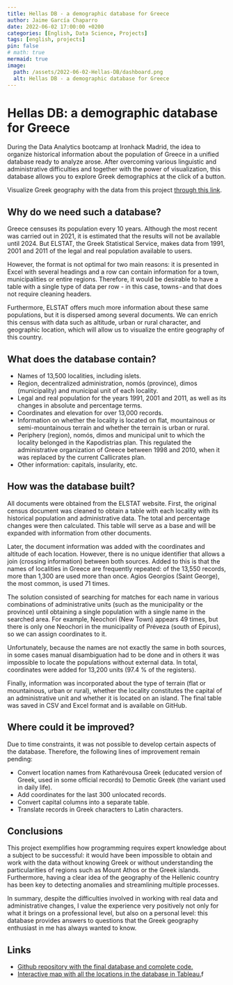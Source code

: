 ```yaml
---
title: Hellas DB - a demographic database for Greece
author: Jaime García Chaparro
date: 2022-06-02 17:00:00 +0200
categories: [English, Data Science, Projects]
tags: [english, projects]
pin: false
# math: true
mermaid: true
image:
  path: /assets/2022-06-02-Hellas-DB/dashboard.png
  alt: Hellas DB - a demographic database for Greece
---
```


# Hellas DB: a demographic database for Greece

During the Data Analytics bootcamp at Ironhack Madrid, the idea to organize historical information about the population of Greece in a unified database ready to analyze arose. After overcoming various linguistic and administrative difficulties and together with the power of visualization, this database allows you to explore Greek demographics at the click of a button.

Visualize Greek geography with the data from this project [through this link](https://public.tableau.com/app/profile/jgchaparro/viz/Hellas_db_dashboard/Generaldashboard).

## Why do we need such a database?

Greece censuses its population every 10 years. Although the most recent was carried out in 2021, it is estimated that the results will not be available until 2024. But ELSTAT, the Greek Statistical Service, makes data from 1991, 2001 and 2011 of the legal and real population available to users.

However, the format is not optimal for two main reasons: it is presented in Excel with several headings and a row can contain information for a town, municipalities or entire regions. Therefore, it would be desirable to have a table with a single type of data per row - in this case, towns - and that does not require cleaning headers.

Furthermore, ELSTAT offers much more information about these same populations, but it is dispersed among several documents. We can enrich this census with data such as altitude, urban or rural character, and geographic location, which will allow us to visualize the entire geography of this country.

## What does the database contain?

* Names of 13,500 localities, including islets.
* Region, decentralized administration, nomós (province), dimos (municipality) and municipal unit of each locality.
* Legal and real population for the years 1991, 2001 and 2011, as well as its changes in absolute and percentage terms.
* Coordinates and elevation for over 13,000 records.
* Information on whether the locality is located on flat, mountainous or semi-mountainous terrain and whether the terrain is urban or rural.
* Periphery (region), nomós, dimos and municipal unit to which the locality belonged in the Kapodistrias plan. This regulated the administrative organization of Greece between 1998 and 2010, when it was replaced by the current Callicrates plan.
* Other information: capitals, insularity, etc.

## How was the database built?

All documents were obtained from the ELSTAT website. First, the original census document was cleaned to obtain a table with each locality with its historical population and administrative data. The total and percentage changes were then calculated. This table will serve as a base and will be expanded with information from other documents.

Later, the document information was added with the coordinates and altitude of each location. However, there is no unique identifier that allows a join (crossing information) between both sources. Added to this is that the names of localities in Greece are frequently repeated: of the 13,550 records, more than 1,300 are used more than once. Agios Georgios (Saint George), the most common, is used 71 times.

The solution consisted of searching for matches for each name in various combinations of administrative units (such as the municipality or the province) until obtaining a single population with a single name in the searched area. For example, Neochori (New Town) appears 49 times, but there is only one Neochori in the municipality of Préveza (south of Epirus), so we can assign coordinates to it.

Unfortunately, because the names are not exactly the same in both sources, in some cases manual disambiguation had to be done and in others it was impossible to locate the populations without external data. In total, coordinates were added for 13,200 units (97.4 % of the registers).

Finally, information was incorporated about the type of terrain (flat or mountainous, urban or rural), whether the locality constitutes the capital of an administrative unit and whether it is located on an island. The final table was saved in CSV and Excel format and is available on GitHub.

## Where could it be improved?

Due to time constraints, it was not possible to develop certain aspects of the database. Therefore, the following lines of improvement remain pending:

* Convert location names from Katharévousa Greek (educated version of Greek, used in some official records) to Demotic Greek (the variant used in daily life).
* Add coordinates for the last 300 unlocated records.
* Convert capital columns into a separate table.
* Translate records in Greek characters to Latin characters.

## Conclusions

This project exemplifies how programming requires expert knowledge about a subject to be successful: it would have been impossible to obtain and work with the data without knowing Greek or without understanding the particularities of regions such as Mount Athos or the Greek islands. Furthermore, having a clear idea of the geography of the Hellenic country has been key to detecting anomalies and streamlining multiple processes.

In summary, despite the difficulties involved in working with real data and administrative changes, I value the experience very positively not only for what it brings on a professional level, but also on a personal level: this database provides answers to questions that the Greek geography enthusiast in me has always wanted to know.

## Links

* [Github repository with the final database and complete code.](https://github.com/jgchaparro/HellasDB)
* [Interactive map with all the locations in the database in Tableau.](https://public.tableau.com/app/profile/jgchaparro/viz/Hellas_db_dashboard/Generaldashboard)f